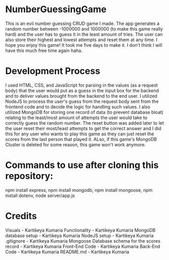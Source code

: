 # NumberGuessingGame
This is an evil number guessing CRUD game I made. The app generates a random number between -1000000 and 1000000 (to make this game really hard) and the user has to guess it in the least amount of tries. The user can also store their highest and lowest attempts and reset them at any time. I hope you enjoy this game! It took me five days to make it. I don't think I will have this much free time again haha.

# Development Process
I used HTML, CSS, and JavaScript for parsing in the values (as a request body) that the user would put as a guess in the input box for the backend and to deliver values brought from the backend to the end user. I utilized NodeJS to process the user's guess from the request body sent from the frontend code and to decide the logic for handling such values. I also utilized MongoDB for storing one record of data (to prevent database bloat) relating to the least/most amount of attempts the user would take to correctly guess the random number. The reset button was added later to let the user reset their most/least attempts to get the correct answer and I did this for any user who wants to play this game as they can just reset the scores from the last person that played it. ALso, if this game's MongoDB Cluster is deleted for some reason, this game won't work anymore. 

# Commands to use after cloning this repository:
npm install express,
npm install mongodb,
npm install mongoose,
npm install dotenv,
node server/app.js

# Credits
Visuals - Kartikeya Kumaria
Functionality - Kartikeya Kumaria
MongoDB database setup - Kartikeya Kumaria
NodeJS setup - Kartikeya Kumaria
.gitignore - Kartikeya Kumaria
Mongoose Database schema for the scores record - Kartikeya Kumaria
Front-End Code - Kartikeya Kumaria
Back-End Code - Kartikeya Kumaria
README.md - Kartikeya Kumaria
